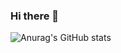 ### Hi there 👋

![Anurag's GitHub stats](https://github-readme-stats.vercel.app/api?username=angryconsultant&show_icons=true&theme=radical&count_private=true)

<!--

- 🔭 I’m currently working on ...
- 🌱 I’m currently learning ...
- 👯 I’m looking to collaborate on ...
- 🤔 I’m looking for help with ...
- 💬 Ask me about ...
- 📫 How to reach me: ...
- 😄 Pronouns: ...
- ⚡ Fun fact: ...
-->


